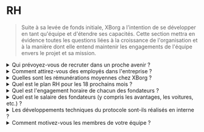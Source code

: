 # RH

> Suite à sa levée de fonds initiale, XBorg a l'intention de se développer en tant qu'équipe et d'étendre ses capacités. Cette section mettra en évidence toutes les questions liées à la croissance de l'organisation et à la manière dont elle entend maintenir les engagements de l'équipe envers le projet et sa mission.

<details>

<summary>Qui prévoyez-vous de recruter dans un proche avenir ?</summary>

Dans le cadre de notre plan de croissance stratégique, nous avons lancé le recrutement de 2 à 3 ingénieurs logiciels seniors au cours du prochain trimestre (T2 2023). Cette campagne de recrutement est une étape cruciale pour concrétiser notre feuille de route complète sur 18 mois, qui expose nos plans ambitieux et nos objectifs pour l'avenir.

</details>

<details>

<summary>Comment attirez-vous des employés dans l'entreprise ?</summary>

Chez XBorg, nous reconnaissons que le fondement de notre succès réside dans la qualité des talents que nous attirons et que nous conservons. Afin de nous assurer d'avoir accès aux esprits les plus brillants de l'industrie, nous avons adopté une approche multidimensionnelle pour le recrutement de talents, en exploitant le pouvoir de notre communauté, le site carrière de SwissBorg, les recommandations de bouche à oreille et un solide programme de parrainage. À mesure que nous avançons, nous restons engagés à affiner et renforcer nos stratégies de communication pour attirer des profils techniques de premier plan pour rejoindre notre équipe dynamique et innovante.

</details>

<details>

<summary>Quelles sont les rémunérations moyennes chez XBorg ?</summary>

Chez XBorg, nous avons mis en place une structure de rémunération qui propose une rémunération moyenne de **3 200 USDC**, complétée par des incitations sous forme de **jetons XBG**. Bien que cette approche reflète notre engagement à aligner les intérêts de nos membres d'équipe avec ceux de l'écosystème XBorg, il est à noter que nos taux de rémunération restent inférieurs aux normes du marché, ce qui témoigne de l'implication profonde et de la dévotion de nos membres d'équipe pour la réussite de notre vision commune. Les rémunérations pour les ingénieurs logiciels sont plus élevées, allant de 4 000 USDC à 8 000 USDC.&#x20;

</details>

<details>

<summary>Quel est le plan RH pour les 18 prochains mois ?</summary>

Pour étendre nos capacités opérationnelles et améliorer les performances de notre infrastructure, nous cherchons à recruter davantage d'ingénieurs, notamment dans les domaines du développement backend, de l'ingénierie des contrats intelligents et du DevOps. Nous visons à recruter 15 ingénieurs hautement qualifiés au cours des 18 prochains mois. En plus de notre équipe technique, nous prévoyons également de recruter des professionnels du développement commercial, du conseil juridique et de la comptabilité pour soutenir la croissance du protocole. Nous accorderons des subventions aux développeurs tiers à mesure que nous développerons le nombre d'applications de l'écosystème.

</details>

<details>

<summary>Quel est l'engagement horaire de chacun des fondateurs ?</summary>

Louis est le seul fondateur de XBorg, totalement investi dans son rôle et consacrant toute son attention au domaine de XBorg, sans aucune autre entreprise concurrente qui lui dispute son temps et sa concentration.

</details>

<details>

<summary>Quel est le salaire des fondateurs (y compris les avantages, les voitures, etc.) ?</summary>

Le salaire du fondateur est de **3 000 USDC**, inférieur à la moyenne de l'équipe. Aucun autre avantage n'est accordé.

</details>

<details>

<summary>Les développements techniques du protocole sont-ils réalisés en interne ?</summary>

Chez XBorg, nous croyons en le développement de solutions techniques en interne, en utilisant l'expertise de notre équipe d'ingénierie dévouée. Nous considérons l'externalisation à des sous-traitants comme une solution à court terme, qui ne présente pas les avantages d'un investissement à long terme dans les capacités de notre propre équipe. Ainsi, nous donnons la priorité à la constitution de notre équipe interne et à la promotion de sa croissance afin de maximiser la valeur de nos développements techniques.

</details>

<details>

<summary>Comment motivez-vous les membres de votre équipe ?</summary>

Pour aligner les intérêts de nos membres d'équipe avec ceux de l'écosystème XBorg, nous avons mis en place un cadre de rémunération qui combine une rémunération basée sur l'USDC avec une allocation de jetons XBG provenant de l'offre de jetons de l'équipe. Cette approche incite et motive nos membres d'équipe à atteindre nos objectifs communs tout en favorisant un sentiment de propriété partagée et d'alignement des intérêts.

</details>